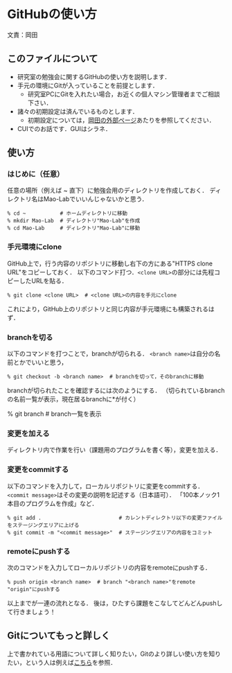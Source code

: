 # GitHubの使い方

文責：岡田

## このファイルについて

 * 研究室の勉強会に関するGitHubの使い方を説明します．
 * 手元の環境にGitが入っていることを前提とします．
    * 研究室PCにGitを入れたい場合，お近くの個人マシン管理者までご相談下さい．
 * 諸々の初期設定は済んでいるものとします．
    * 初期設定については，[岡田の外部ページ](http://www.jnlp.org/okada/computer/github "GitHub")あたりを参照してください．
 * CUIでのお話です．GUIはシラネ．

## 使い方

### はじめに（任意）

任意の場所（例えば ~ 直下）に勉強会用のディレクトリを作成しておく．
ディレクトリ名はMao-Labでいいんじゃないかと思う．

    % cd ~           # ホームディレクトリに移動
    % mkdir Mao-Lab  # ディレクトリ"Mao-Lab"を作成
    % cd Mao-Lab     # ディレクトリ"Mao-Lab"に移動

### 手元環境にclone

GitHub上で，行う内容のリポジトリに移動し右下の方にある"HTTPS clone URL"をコピーしておく．
以下のコマンド打つ．`<clone URL>`の部分には先程コピーしたURLを貼る．

    % git clone <clone URL>  # <clone URL>の内容を手元にclone

これにより，GitHub上のリポジトリと同じ内容が手元環境にも構築されるはず．

### branchを切る

以下のコマンドを打つことで，branchが切られる．
`<branch name>`は自分の名前とかでいいと思う，

    % git checkout -b <branch name>  # branchを切って，そのbranchに移動

branchが切られたことを確認するには次のようにする．
（切られているbranchの名前一覧が表示，現在居るbranchに\*が付く）

  % git branch  # branch一覧を表示

### 変更を加える

ディレクトリ内で作業を行い（課題用のプログラムを書く等），変更を加える．

### 変更をcommitする

以下のコマンドを入力して，ローカルリポジトリに変更をcommitする．
`<commit message>`はその変更の説明を記述する（日本語可）．
「100本ノック1本目のプログラムを作成」など．

    % git add .                         # カレントディレクトリ以下の変更ファイルをステージングエリアに上げる
    % git commit -m "<commit message>"  # ステージングエリアの内容をコミット

### remoteにpushする

次のコマンドを入力してローカルリポジトリの内容をremoteにpushする．

    % push origin <branch name>  # branch "<branch name>"をremote "origin"にpushする

以上までが一連の流れとなる．
後は，ひたすら課題をこなしてどんどんpushして行きましょう！

## Gitについてもっと詳しく

上で書かれている用語について詳しく知りたい，Gitのより詳しい使い方を知りたい，という人は例えば[こちら](http://git-scm.com/book/ja "Git - Book")を参照．
